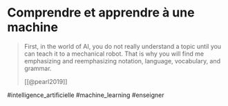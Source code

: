 # Comprendre et apprendre à une machine

> First, in the world of AI, you do not really understand a topic until you can teach it to a mechanical robot. That is why you will find me emphasizing and reemphasizing notation, language, vocabulary, and grammar.
>
> [[@pearl2019]]

#intelligence_artificielle #machine_learning #enseigner